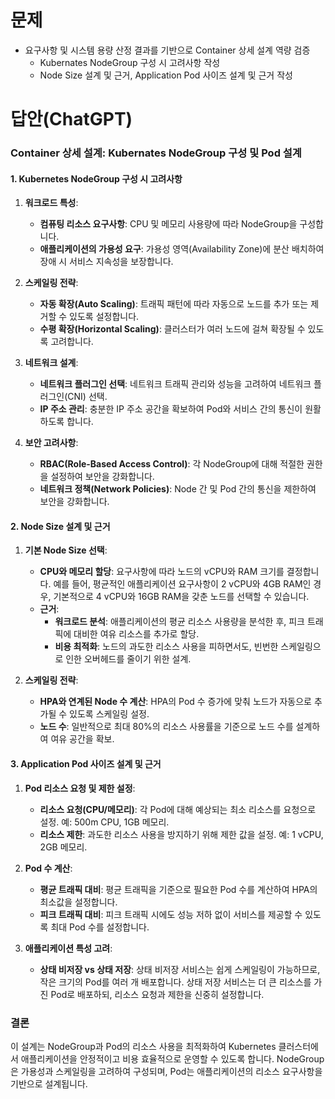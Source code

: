 # 문제

- 요구사항 및 시스템 용량 산정 결과를 기반으로 Container 상세 설계 역량 검증
  - Kubernates NodeGroup 구성 시 고려사항 작성
  - Node Size 설계 및 근거, Application Pod 사이즈 설계 및 근거 작성



# 답안(ChatGPT)

### Container 상세 설계: Kubernates NodeGroup 구성 및 Pod 설계

#### 1. **Kubernetes NodeGroup 구성 시 고려사항**

1. **워크로드 특성**:
   - **컴퓨팅 리소스 요구사항**: CPU 및 메모리 사용량에 따라 NodeGroup을 구성합니다.
   - **애플리케이션의 가용성 요구**: 가용성 영역(Availability Zone)에 분산 배치하여 장애 시 서비스 지속성을 보장합니다.

2. **스케일링 전략**:
   - **자동 확장(Auto Scaling)**: 트래픽 패턴에 따라 자동으로 노드를 추가 또는 제거할 수 있도록 설정합니다.
   - **수평 확장(Horizontal Scaling)**: 클러스터가 여러 노드에 걸쳐 확장될 수 있도록 고려합니다.

3. **네트워크 설계**:
   - **네트워크 플러그인 선택**: 네트워크 트래픽 관리와 성능을 고려하여 네트워크 플러그인(CNI) 선택.
   - **IP 주소 관리**: 충분한 IP 주소 공간을 확보하여 Pod와 서비스 간의 통신이 원활하도록 합니다.

4. **보안 고려사항**:
   - **RBAC(Role-Based Access Control)**: 각 NodeGroup에 대해 적절한 권한을 설정하여 보안을 강화합니다.
   - **네트워크 정책(Network Policies)**: Node 간 및 Pod 간의 통신을 제한하여 보안을 강화합니다.

#### 2. **Node Size 설계 및 근거**

1. **기본 Node Size 선택**:
   - **CPU와 메모리 할당**: 요구사항에 따라 노드의 vCPU와 RAM 크기를 결정합니다. 예를 들어, 평균적인 애플리케이션 요구사항이 2 vCPU와 4GB RAM인 경우, 기본적으로 4 vCPU와 16GB RAM을 갖춘 노드를 선택할 수 있습니다.
   - **근거**: 
     - **워크로드 분석**: 애플리케이션의 평균 리소스 사용량을 분석한 후, 피크 트래픽에 대비한 여유 리소스를 추가로 할당.
     - **비용 최적화**: 노드의 과도한 리소스 사용을 피하면서도, 빈번한 스케일링으로 인한 오버헤드를 줄이기 위한 설계.

2. **스케일링 전략**:
   - **HPA와 연계된 Node 수 계산**: HPA의 Pod 수 증가에 맞춰 노드가 자동으로 추가될 수 있도록 스케일링 설정.
   - **노드 수**: 일반적으로 최대 80%의 리소스 사용률을 기준으로 노드 수를 설계하여 여유 공간을 확보.

#### 3. **Application Pod 사이즈 설계 및 근거**

1. **Pod 리소스 요청 및 제한 설정**:
   - **리소스 요청(CPU/메모리)**: 각 Pod에 대해 예상되는 최소 리소스를 요청으로 설정. 예: 500m CPU, 1GB 메모리.
   - **리소스 제한**: 과도한 리소스 사용을 방지하기 위해 제한 값을 설정. 예: 1 vCPU, 2GB 메모리.

2. **Pod 수 계산**:
   - **평균 트래픽 대비**: 평균 트래픽을 기준으로 필요한 Pod 수를 계산하여 HPA의 최소값을 설정합니다.
   - **피크 트래픽 대비**: 피크 트래픽 시에도 성능 저하 없이 서비스를 제공할 수 있도록 최대 Pod 수를 설정합니다.

3. **애플리케이션 특성 고려**:
   - **상태 비저장 vs 상태 저장**: 상태 비저장 서비스는 쉽게 스케일링이 가능하므로, 작은 크기의 Pod를 여러 개 배포합니다. 상태 저장 서비스는 더 큰 리소스를 가진 Pod로 배포하되, 리소스 요청과 제한을 신중히 설정합니다.

### 결론
이 설계는 NodeGroup과 Pod의 리소스 사용을 최적화하여 Kubernetes 클러스터에서 애플리케이션을 안정적이고 비용 효율적으로 운영할 수 있도록 합니다. NodeGroup은 가용성과 스케일링을 고려하여 구성되며, Pod는 애플리케이션의 리소스 요구사항을 기반으로 설계됩니다.
